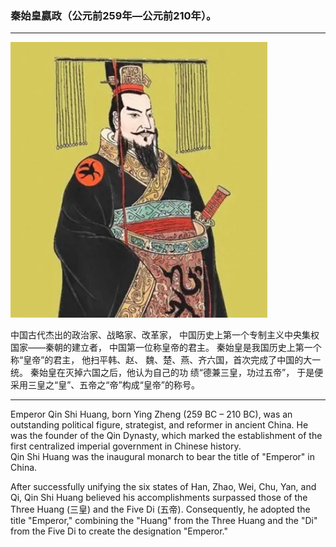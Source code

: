 ### 秦始皇嬴政（公元前259年—公元前210年）。

<hr>

![qinshihuang](https://github.com/Elliot518/mcp-oss-repo/blob/main/culture/china/emperor/qinshihuang.png?raw=true)

中国古代杰出的政治家、战略家、改革家，
中国历史上第一个专制主义中央集权国家——秦朝的建立者，
中国第一位称皇帝的君主。
秦始皇是我国历史上第一个称“皇帝”的君主，
他扫平韩、赵、 魏、楚、燕、齐六国，首次完成了中国的大一统。
秦始皇在灭掉六国之后，他认为自己的功 绩“德兼三皇，功过五帝”，
于是便采用三皇之“皇”、五帝之“帝”构成“皇帝”的称号。

<hr>

Emperor Qin Shi Huang, born Ying Zheng (259 BC – 210 BC), 
was an outstanding political figure, strategist, and reformer in ancient China. 
He was the founder of the Qin Dynasty, which marked the establishment of 
the first centralized imperial government in Chinese history.  
Qin Shi Huang was the inaugural monarch to bear the title of "Emperor" in China.

After successfully unifying the six states of Han, Zhao, Wei, Chu, Yan, and Qi, 
Qin Shi Huang believed his accomplishments surpassed those of the Three Huang (三皇) and the Five Di (五帝). 
Consequently, he adopted the title "Emperor," combining the "Huang" from the Three Huang and the "Di" from the Five Di to create the designation "Emperor."
